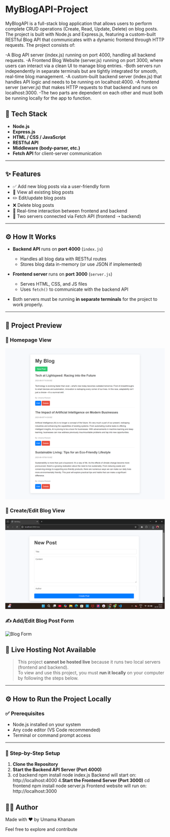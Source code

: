# MyBlogAPI-Project
MyBlogAPI is a full-stack blog application that allows users to perform complete CRUD operations (Create, Read, Update, Delete) on blog posts. The project is built with Node.js and Express.js, featuring a custom-built RESTful Blog API that communicates with a dynamic frontend through HTTP requests.
The project consists of:

-A Blog API server (index.js) running on port 4000, handling all backend requests.
-A Frontend Blog Website (server.js) running on port 3000, where users can interact via a clean UI to manage blog entries.
-Both servers run independently in separate terminals but are tightly integrated for smooth, real-time blog management.
-A custom-built backend server (index.js) that handles API logic and needs to be running on localhost:4000.
-A frontend server (server.js) that makes HTTP requests to that backend and runs on localhost:3000.
-The two parts are dependent on each other and must both be running locally for the app to function.

## 🚀 Tech Stack

- **Node.js**
- **Express.js**
- **HTML / CSS / JavaScript**
- **RESTful API**
- **Middleware (body-parser, etc.)**
- **Fetch API** for client-server communication

---
## ✨ Features

- ✅ Add new blog posts via a user-friendly form
- 📄 View all existing blog posts
- ✏️ Edit/update blog posts
- ❌ Delete blog posts
- 🔁 Real-time interaction between frontend and backend
- 🔗 Two servers connected via Fetch API (frontend ➝ backend)

---
## ⚙️ How It Works

- **Backend API** runs on **port 4000** (`index.js`)
  - Handles all blog data with RESTful routes
  - Stores blog data in-memory (or use JSON if implemented)

- **Frontend server** runs on **port 3000** (`server.js`)
  - Serves HTML, CSS, and JS files
  - Uses `fetch()` to communicate with the backend API

- Both servers must be running **in separate terminals** for the project to work properly.

---
## 📸 Project Preview

### 🔹 Homepage View
![Blog Homepage](https://github.com/umama-khanam/MyBlogAPI-Project/blob/main/HomePage%20preview.png)

### 🔹 Create/Edit Blog View
![Blog Form](https://github.com/umama-khanam/MyBlogAPI-Project/blob/main/New%20Post.png)
### ✍️ Add/Edit Blog Post Form
![Blog Form]()

## 🚫 Live Hosting Not Available

> This project **cannot be hosted live** because it runs two local servers (frontend and backend).  
> To view and use this project, you must **run it locally** on your computer by following the steps below.

---

## ⚙️ How to Run the Project Locally

### ✅ Prerequisites

- Node.js installed on your system
- Any code editor (VS Code recommended)
- Terminal or command prompt access

---

### 🧩 Step-by-Step Setup

1. **Clone the Repository**
2. **Start the Backend API Server (Port 4000)**
3. cd backend
   npm install
   node index.js
Backend will start on: http://localhost:4000
4.**Start the Frontend Server (Port 3000)**
    cd frontend
    npm install
    node server.js
Frontend website will run on: http://localhost:3000

## 🙋‍♀️ Author
Made with ❤️ by Umama Khanam

Feel free to explore and contribute

 

